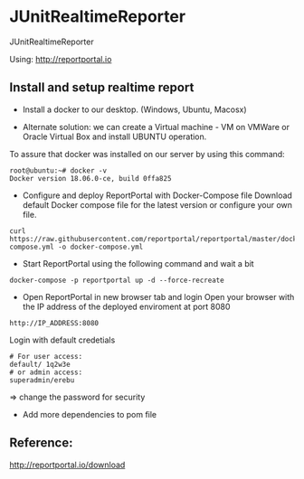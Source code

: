# JUnitRealtimeReporter
JUnitRealtimeReporter


Using: http://reportportal.io

## Install and setup realtime report

+ Install a docker to our desktop. (Windows, Ubuntu, Macosx)
* Alternate solution: we can create a Virtual machine - VM on VMWare or Oracle Virtual Box and install UBUNTU operation.

To assure that docker was installed on our server by using this command:

```
root@ubuntu:~# docker -v
Docker version 18.06.0-ce, build 0ffa825
```

+ Configure and deploy ReportPortal with Docker-Compose file
Download default Docker compose file for the latest version or configure your own file.
```
curl https://raw.githubusercontent.com/reportportal/reportportal/master/docker-compose.yml -o docker-compose.yml
```

+ Start ReportPortal using the following command and wait a bit
```
docker-compose -p reportportal up -d --force-recreate
```

+ Open ReportPortal in new browser tab and login
Open your browser with the IP address of the deployed enviroment at port 8080
```
http://IP_ADDRESS:8080
```
Login with default credetials
```
# For user access:
default/ 1q2w3e
# or admin access:
superadmin/erebu
```
=> change the password for security

+ Add more dependencies to pom file



## Reference:
http://reportportal.io/download
